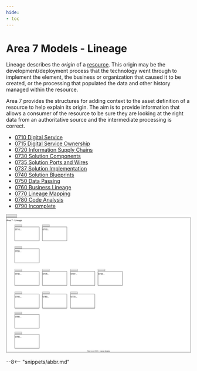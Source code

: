 ```yaml
---
hide:
- toc
---
```


<!-- SPDX-License-Identifier: CC-BY-4.0 -->
<!-- Copyright Contributors to the ODPi Egeria project. -->

# Area 7 Models - Lineage

Lineage describes the *origin* of a [resource](/concepts/resource).  This origin may be the development/deployment process that the technology went through to implement the element, the business or organization that caused it to be created, or the processing that populated the data and other history managed within the resource.

Area 7 provides the structures for adding context to the asset definition of a resource to help explain its origin.  The aim is to provide information that allows a consumer of the resource to be sure they are looking at the right data from an authoritative source and the intermediate processing is correct.

- [0710 Digital Service](/types/7/0710-Digital-Service)
- [0715 Digital Service Ownership](/types/7/0715-Digital-Service-Ownership)
- [0720 Information Supply Chains](/types/7/0720-Information-Supply-Chains)
- [0730 Solution Components](/types/7/0730-Solution-Components)
- [0735 Solution Ports and Wires](/types/7/0735-Solution-Ports-and-Wires)
- [0737 Solution Implementation](/types/7/0737-Solution-Implementation)
- [0740 Solution Blueprints](/types/7/0740-Solution-Blueprints)
- [0750 Data Passing](/types/7/0750-Data-Passing)
- [0760 Business Lineage](/types/7/0760-Business-Lineage)
- [0770 Lineage Mapping](/types/7/0770-Lineage-Mapping)
- [0780 Code Analysis](/types/7/0780-Code-Analysis)
- [0790 Incomplete](/types/7/0790-Incomplete)


![UML Packages](area-7-lineage-overview.svg)

--8<-- "snippets/abbr.md"

